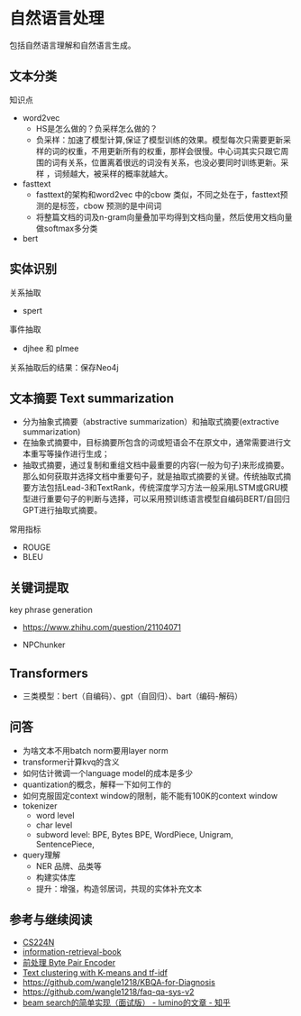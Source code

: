 # 自然语言处理
包括自然语言理解和自然语言生成。

## 文本分类

知识点
- word2vec
  - HS是怎么做的？负采样怎么做的？
  - 负采样：加速了模型计算,保证了模型训练的效果。模型每次只需要更新采样的词的权重，不用更新所有的权重，那样会很慢。中心词其实只跟它周围的词有关系，位置离着很远的词没有关系，也没必要同时训练更新。采样 ，词频越大，被采样的概率就越大。
- fasttext
  - fasttext的架构和word2vec 中的cbow 类似，不同之处在于，fasttext预测的是标签，cbow 预测的是中间词
  - 将整篇文档的词及n-gram向量叠加平均得到文档向量，然后使用文档向量做softmax多分类
- bert

## 实体识别

关系抽取
- spert

事件抽取
- djhee 和 plmee

关系抽取后的结果：保存Neo4j


## 文本摘要 Text summarization
- 分为抽象式摘要（abstractive summarization）和抽取式摘要(extractive summarization)
- 在抽象式摘要中，目标摘要所包含的词或短语会不在原文中，通常需要进行文本重写等操作进行生成；
- 抽取式摘要，通过复制和重组文档中最重要的内容(一般为句子)来形成摘要。那么如何获取并选择文档中重要句子，就是抽取式摘要的关键。传统抽取式摘要方法包括Lead-3和TextRank，传统深度学习方法一般采用LSTM或GRU模型进行重要句子的判断与选择，可以采用预训练语言模型自编码BERT/自回归GPT进行抽取式摘要。

常用指标
- ROUGE
- BLEU


## 关键词提取

key phrase generation
- https://www.zhihu.com/question/21104071

- NPChunker


## Transformers
- 三类模型：bert（自编码）、gpt（自回归）、bart（编码-解码）


## 问答
- 为啥文本不用batch norm要用layer norm
- transformer计算kvq的含义
- 如何‌估计微调一个language model的成本是多少
- quantization的概念，解释一下如何工作的
- 如何克服固定context window的限制，能不能有100K的context window
- tokenizer
  - word level
  - char level
  - subword level: BPE, Bytes BPE, WordPiece, Unigram, SentencePiece,
- query理解
  - NER 品牌、品类等
  - 构建实体库
  - 提升：增强，构造邻居词，共现的实体补充文本


## 参考与继续阅读
- [CS224N](https://web.stanford.edu/class/cs224n/index.html#schedule)
- [information-retrieval-book](https://nlp.stanford.edu/IR-book/information-retrieval-book.html)
- [前处理 Byte Pair Encoder](https://github.com/karpathy/minGPT/blob/master/mingpt/bpe.py)
- [Text clustering with K-means and tf-idf](https://medium.com/@MSalnikov/text-clustering-with-k-means-and-tf-idf-f099bcf95183)
- https://github.com/wangle1218/KBQA-for-Diagnosis
- https://github.com/wangle1218/faq-qa-sys-v2
- [beam search的简单实现（面试版） - lumino的文章 - 知乎](https://zhuanlan.zhihu.com/p/623540053)
